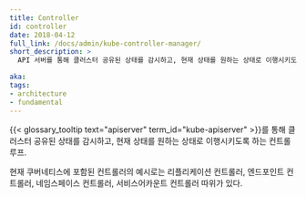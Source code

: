 ```yaml
---
title: Controller
id: controller
date: 2018-04-12
full_link: /docs/admin/kube-controller-manager/
short_description: >
  API 서버를 통해 클러스터 공유된 상태를 감시하고, 현재 상태를 원하는 상태로 이행시키도록 하는 컨트롤 루프.

aka: 
tags:
- architecture
- fundamental
---
```

 {{< glossary_tooltip text="apiserver" term_id="kube-apiserver" >}}를 통해 클러스터 공유된 상태를 감시하고, 현재 상태를 원하는 상태로 이행시키도록 하는 컨트롤 루프.

<!--more--> 

현재 쿠버네티스에 포함된 컨트롤러의 예시로는 리플리케이션 컨트롤러, 엔드포인트 컨트롤러, 네임스페이스 컨트롤러, 서비스어카운트 컨트롤러 따위가 있다.

